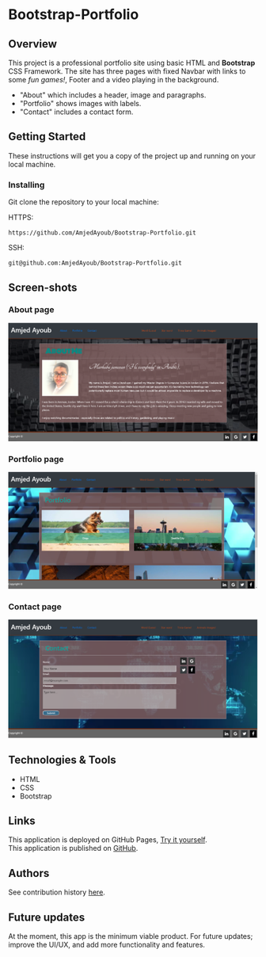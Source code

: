 # Bootstrap-Portfolio

## Overview

This project is a professional portfolio site using basic HTML and **Bootstrap** CSS Framework. The site has three pages with fixed Navbar with links to some *fun games!*, Footer and a video playing in the background.
* "About" which includes a header, image and paragraphs.
* "Portfolio" shows images with labels.
* "Contact" includes a contact form.

## Getting Started
These instructions will get you a copy of the project up and running on your local machine.

### Installing
Git clone the repository to your local machine:

HTTPS:
```
https://github.com/AmjedAyoub/Bootstrap-Portfolio.git
```
SSH:
```
git@github.com:AmjedAyoub/Bootstrap-Portfolio.git
```

## Screen-shots

### About page
![image](./assets/images/about.PNG)

### Portfolio page
![image](./assets/images/portfolio.PNG)

### Contact page
![image](./assets/images/contact.PNG)

## Technologies & Tools
* HTML  
* CSS
* Bootstrap

## Links
This application is deployed on GitHub Pages, [Try it yourself](https://amjedayoub.github.io/Bootstrap-Portfolio).\
This application is published on [GitHub](https://github.com/AmjedAyoub/Bootstrap-Portfolio).

## Authors
See contribution history [here](https://github.com/AmjedAyoub/Bootstrap-Portfolio/graphs/contributors).

## Future updates
At the moment, this app is the minimum viable product. For future updates; improve the UI/UX, and add more functionality and features.